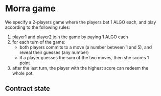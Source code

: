 # Morra game

We specify a 2-players game where the players bet 1 ALGO each, and play according to the following rules:
1. player1 and player2 join the game by paying 1 ALGO each
2. for each turn of the game:
   - both players commits to a move (a number between 1 and 5), and reveal their guesses (any number)
   - if a player guesses the sum of the two moves, then she scores 1 point
3. after the last turn, the player with the highest score can redeem the whole pot.


## Contract state
